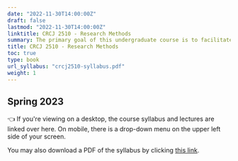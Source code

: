 ```yaml
---
date: "2022-11-30T14:00:00Z"
draft: false
lastmod: "2022-11-30T14:00:00Z"
linktitle: CRCJ 2510 - Research Methods
summary: The primary goal of this undergraduate course is to facilitate your growth as both consumers and producers of research. We will explore a variety of methodologies (e.g., survey research/self-report, official stats/secondary data, quasi-experimental design, etc.) used in criminological and criminal justice research. Further, we will evaluate these methodologies within the context of design concerns such as: research purpose, operationalization, validity, reliability, and ethics.
title: CRCJ 2510 - Research Methods
toc: true
type: book
url_syllabus: "crcj2510-syllabus.pdf"
weight: 1
---
```


## Spring 2023

👈 If you're viewing on a desktop, the course syllabus and lectures are linked over here. On mobile, there is a drop-down menu on the upper left side of your screen. 

You may also download a PDF of the syllabus by clicking [this link](crcj2510-syllabus.pdf).
